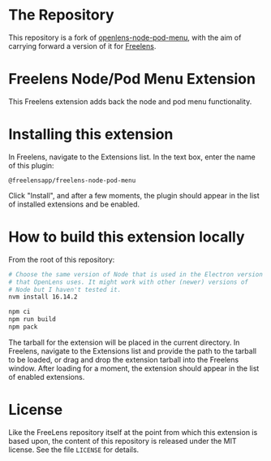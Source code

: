 # The Repository

This repository is a fork of [openlens-node-pod-menu](https://github.com/freelensapp/freelens/tree/master), with the aim of carrying forward a version of it for [Freelens](https://github.com/freelensapp/freelens).

# Freelens Node/Pod Menu Extension

This Freelens extension adds back the node and pod menu functionality.

# Installing this extension

In Freelens, navigate to the Extensions list. In the text box, enter the name of this plugin:

```
@freelensapp/freelens-node-pod-menu
```

Click "Install", and after a few moments, the plugin should appear in the list of installed extensions and be enabled.

# How to build this extension locally

From the root of this repository:

```sh
# Choose the same version of Node that is used in the Electron version
# that OpenLens uses. It might work with other (newer) versions of
# Node but I haven't tested it.
nvm install 16.14.2

npm ci
npm run build
npm pack
```

The tarball for the extension will be placed in the current directory. In Freelens, navigate to the Extensions list and provide the path to the tarball to be loaded, or drag and drop the extension tarball into the Freelens window. After loading for a moment, the extension should appear in the list of enabled extensions.

# License

Like the FreeLens repository itself at the point from which this extension is based upon, the content of this repository is released under the MIT license. See the file `LICENSE` for details.
